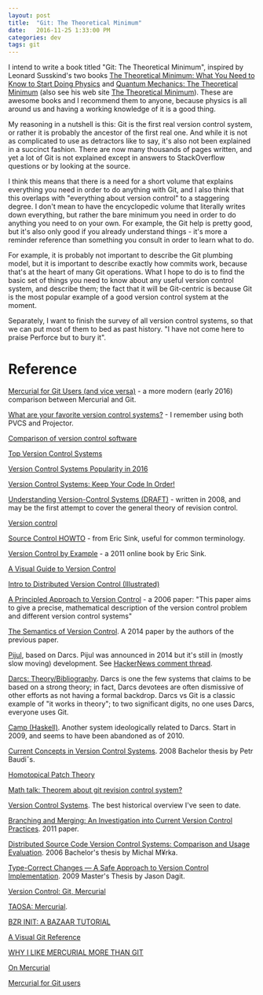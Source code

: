 ```yaml
---
layout: post
title:  "Git: The Theoretical Minimum"
date:   2016-11-25 1:33:00 PM
categories: dev
tags: git
---
```


I intend to write a book titled "Git: The Theoretical Minimum", inspired by Leonard Susskind's
two books [The Theoretical Minimum: What You Need to Know to Start Doing Physics](https://www.amazon.com/Theoretical-Minimum-Start-Doing-Physics/dp/0465075681)
and [Quantum Mechanics: The Theoretical Minimum](https://www.amazon.com/Quantum-Mechanics-Theoretical-Leonard-Susskind/dp/0465062903)
(also see his web site [The Theoretical Minimum](http://theoreticalminimum.com/)). These
are awesome books and I recommend them to anyone, because physics is all around us and
having a working knowledge of it is a good thing.

My reasoning in a nutshell is this: Git is the first real version control system, or rather
it is probably the ancestor of the first real one. And while it is not as complicated to use
as detractors like to say, it's also not been explained in a succinct fashion. There are now
many thousands of pages written, and yet a lot of Git is not explained except in answers
to StackOverflow questions or by looking at the source.

I think this means that there is a need for a short volume that explains everything you need
in order to do anything with Git, and I also think that this overlaps with "everything about
version control" to a staggering degree. I don't mean to have the encyclopedic volume that
literally writes down everything, but rather the bare minimum you need in order to do anything
you need to on your own. For example, the Git help is pretty good, but it's also only good if
you already understand things - it's more a reminder reference than something you consult in
order to learn what to do.

For example, it is probably not important to describe the Git plumbing model, but it is
important to describe exactly how commits work, because that's at the heart of many Git
operations. What I hope to do is to find the basic set of things you need to know about
any useful version control system, and describe them; the fact that it will be Git-centric
is because Git is the most popular example of a good version control system at the moment.

Separately, I want to finish the survey of all version control systems, so that we can put
most of them to bed as past history. "I have not come here to praise Perforce but to bury it".

# Reference

[Mercurial for Git Users (and vice versa)](https://www.rath.org/mercurial-for-git-users-and-vice-versa.html) - a more modern (early 2016) comparison between
Mercurial and Git.

[What are your favorite version control systems?](http://softwareengineering.stackexchange.com/questions/940/what-are-your-favorite-version-control-systems) - I remember using both PVCS and Projector.

[Comparison of version control software](https://en.wikipedia.org/wiki/Comparison_of_version_control_software)

[Top Version Control Systems](http://www.improgrammer.net/top-version-control-systems/)

[Version Control Systems Popularity in 2016](https://rhodecode.com/insights/version-control-systems-2016)

[Version Control Systems: Keep Your Code In Order!](https://webinerds.com/version-control-systems-keep-your-code-in-order/)

[Understanding Version-Control Systems (DRAFT)](http://www.catb.org/esr/writings/version-control/version-control.html) - written in 2008, and may be the first attempt to cover the general theory of revision control.

[Version control](https://en.wikipedia.org/wiki/Version_control)

[Source Control HOWTO](http://ericsink.com/scm/source_control.html) - from Eric Sink, useful for common terminology.

[Version Control by Example](http://ericsink.com/vcbe/html/index.html) - a 2011 online book by Eric Sink.

[A Visual Guide to Version Control](https://betterexplained.com/articles/a-visual-guide-to-version-control/)

[Intro to Distributed Version Control (Illustrated)](https://betterexplained.com/articles/intro-to-distributed-version-control-illustrated/)

[A Principled Approach to Version Control](http://cs.ru.nl/~wouters/Publications/PrincipledVersionControl.pdf) - a 2006 paper: "This paper aims to give a precise, mathematical description of the version control problem and different version control systems"

[The Semantics of Version Control](http://www.staff.science.uu.nl/~swier004/publications/2014-onward.pdf). A 2014 paper by the authors of the previous paper.

[Pijul](https://pijul.org/), based on Darcs. Pijul was announced in 2014 but it's still in (mostly slow moving) development. See [HackerNews comment thread](https://news.ycombinator.com/item?id=10470281).

[Darcs: Theory/Bibliography](http://darcs.net/Theory/Bibliography). Darcs is one the few systems that claims to be based on a strong theory; in fact, Darcs devotees are often dismissive of other efforts as not having a formal backdrop. Darcs vs Git is a classic example of "it works in theory"; to two significant digits, no one uses Darcs, everyone uses Git.

[Camp (Haskell)](http://projects.haskell.org/camp/). Another system ideologically related to Darcs. Start in 2009, and seems to have been abandoned as of 2010.

[Current Concepts in Version Control Systems](http://pasky.or.cz/bc/bcthesis-final.pdf). 2008 Bachelor thesis by Petr Baudiˇs.

[Homotopical Patch Theory](https://www.cs.cmu.edu/~rwh/papers/htpt/paper.pdf)

[Math talk: Theorem about git revision control system?](http://cstheory.stackexchange.com/questions/32374/math-talk-theorem-about-git-revision-control-system)

[Version Control Systems](https://rahul.gopinath.org/post/2011/12/30/version-control-systems/). The best historical overview I've seen to date.

[Branching and Merging: An Investigation into Current Version Control Practices](http://citeseerx.ist.psu.edu/viewdoc/download?doi=10.1.1.278.6065&rep=rep1&type=pdf). 2011 paper.

[Distributed Source Code Version Control Systems: Comparison and Usage Evaluation](http://is.muni.cz/th/98961/fi_b/BcThesis.pdf). 2006 Bachelor's thesis by Michal M¥rka.

[Type-Correct Changes — A Safe Approach to Version Control Implementation](https://files.codersbase.com/thesis.pdf). 2009 Master's Thesis by Jason Dagit.

[Version Control: Git, Mercurial](http://hyperpolyglot.org/version-control)

[TAOSA: Mercurial](http://www.aosabook.org/en/mercurial.html).

[BZR INIT: A BAZAAR TUTORIAL](https://duckrowing.com/2013/12/26/bzr-init-a-bazaar-tutorial/)

[A Visual Git Reference](http://marklodato.github.io/visual-git-guide/index-en.html)

[WHY I LIKE MERCURIAL MORE THAN GIT](https://jhw.dreamwidth.org/1868.html)

[On Mercurial](http://schacon.github.io/2008/11/24/on-mercurial.html)

[Mercurial for Git users](https://www.mercurial-scm.org/wiki/GitConcepts)
